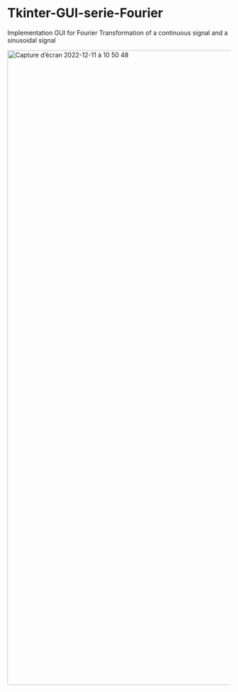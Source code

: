 # Tkinter-GUI-serie-Fourier
Implementation GUI for Fourier Transformation of a continuous signal and a sinusoidal signal


<img width="1431" alt="Capture d’écran 2022-12-11 à 10 50 48" src="https://user-images.githubusercontent.com/54571337/206897111-28c3bdef-09f2-4d26-81a5-4d41573e236c.png">
